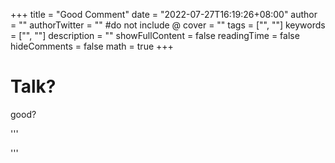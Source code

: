 +++
title = "Good Comment"
date = "2022-07-27T16:19:26+08:00"
author = ""
authorTwitter = "" #do not include @
cover = ""
tags = ["", ""]
keywords = ["", ""]
description = ""
showFullContent = false
readingTime = false
hideComments = false
math = true
+++
# Talk?
good?



'''
<script src="https://utteranc.es/client.js"
        repo="https://github.com/Wangmerlyn/Wangmerlyn.github.io"
        issue-term="pathname"
        theme="github-light"
        crossorigin="anonymous"
        async>
</script>
'''
